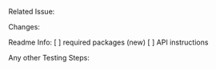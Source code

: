 Related Issue:

Changes:

Readme Info:
  [ ] required packages (new)
  [ ] API instructions

Any other Testing Steps:
